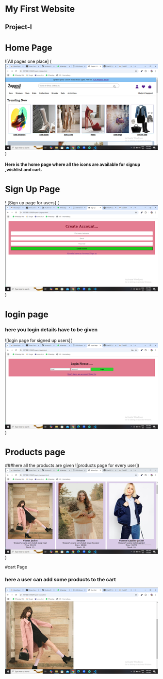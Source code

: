 # My First Website
## Project-I
# Home Page
![All pages one place] (![alt text](<Screenshot (28).png>))

#### Here is the home page where all the icons are available for signup ,wishlist and cart.

# Sign Up Page
! [Sign up page for users] (![alt text](<Screenshot (27).png>))

# login page
### here you login details have to be given
![login page for signed up users](![alt text](<Screenshot (29).png>))

# Products page
###here all the products are given 
![products page for every user](![alt text](<screenshot (30).png>))

#cart Page
### here a user can add some products to the cart
![cart products](<screenshot (31).png>)
